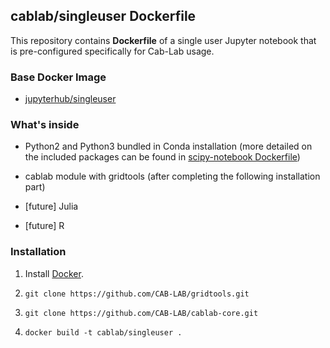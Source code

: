 ## cablab/singleuser Dockerfile


This repository contains **Dockerfile** of a single user Jupyter notebook that is pre-configured specifically for Cab-Lab usage.


### Base Docker Image

* [jupyterhub/singleuser](https://hub.docker.com/r/jupyterhub/singleuser/)

### What's inside

* Python2 and Python3 bundled in Conda installation (more detailed on the included packages can be found in [scipy-notebook Dockerfile](https://github.com/jupyter/docker-stacks/blob/master/scipy-notebook/Dockerfile)) 

* cablab module with gridtools (after completing the following installation part)

* [future] Julia

* [future] R


### Installation

1. Install [Docker](https://www.docker.com/).

2. `git clone https://github.com/CAB-LAB/gridtools.git`

3. `git clone https://github.com/CAB-LAB/cablab-core.git`

4. `docker build -t cablab/singleuser .`
